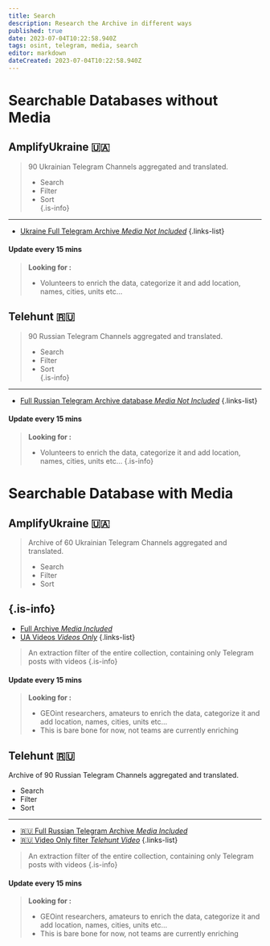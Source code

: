 ```yaml
---
title: Search
description: Research the Archive in different ways
published: true
date: 2023-07-04T10:22:58.940Z
tags: osint, telegram, media, search
editor: markdown
dateCreated: 2023-07-04T10:22:58.940Z
---
```


# Searchable Databases without Media

## AmplifyUkraine 🇺🇦
> 90 Ukrainian Telegram Channels aggregated and translated.  
> - Search  
> - Filter  
> - Sort  
{.is-info}


---

- [Ukraine Full Telegram Archive *Media Not Included*](https://db.osintukraine.com/public/grid/vw0suabvgKtxZQ5Na_Y9vQsa3mCzU3-Zq3rVRuU9UD4)
{.links-list}

#### Update every 15 mins

> **Looking for :**
> 
> - Volunteers to enrich the data, categorize it and add location, names, cities, units etc…

## Telehunt 🇷🇺

> 90 Russian Telegram Channels aggregated and translated.  
> - Search  
> - Filter  
> - Sort  
{.is-info}

---

- [Full Russian Telegram Archive database *Media Not Included*](https://db.osintukraine.com/public/grid/8NRIJOd7hT3V7NbjxRKivwc4Ypqgz0hI1nz3wZgrmT4)
{.links-list}

#### Update every 15 mins

> **Looking for :**
> 
> -   Volunteers to enrich the data, categorize it and add location, names, cities, units etc…
{.is-info}


# Searchable Database with Media


## AmplifyUkraine 🇺🇦

> Archive of 60 Ukrainian Telegram Channels aggregated and translated.  
> - Search  
> - Filter  
> - Sort  
> 
{.is-info}
---

- [Full Archive *Media Included*](https://geoint.osintukraine.com/public/grid/VduHBX7drdHQQXuFDruY846K6bcGUrAZUqF7-_im774)
- [UA Videos *Videos Only*](https://geoint.osintukraine.com/public/grid/hOPtrD-RgQigx6XkABvmzyfrVvpSD9Isl9CKcz8pYFg)
{.links-list}


> An extraction filter of the entire collection, containing only Telegram posts with videos
{.is-info}


#### Update every 15 mins

> 
> **Looking for :**
> 
> -   GEOint researchers, amateurs to enrich the data, categorize it and add location, names, cities, units etc…
> -   This is bare bone for now, not teams are currently enriching


## Telehunt 🇷🇺
Archive of 90 Russian Telegram Channels aggregated and translated.  
- Search  
- Filter  
- Sort  

---

- [ 🇷🇺 Full Russian Telegram Archive *Media Included*](https://geoint.osintukraine.com/public/grid/R8mY5cFhG_IKl0ye-Re5F7sjd1WgB-jXVO5cWDmaFiU)
- [ 🇷🇺 Video Only filter *Telehunt Video*](https://geoint.osintukraine.com/public/grid/6QJmBR_ib5Jh-DCOvGol5X7caKtlmBnGvE8GvJcS6xE)
{.links-list}

> An extraction filter of the entire collection, containing only Telegram posts with videos
{.is-info}

#### Update every 15 mins

> 
> **Looking for :**
> 
> -   GEOint researchers, amateurs to enrich the data, categorize it and add location, names, cities, units etc…
> -   This is bare bone for now, not teams are currently enriching
